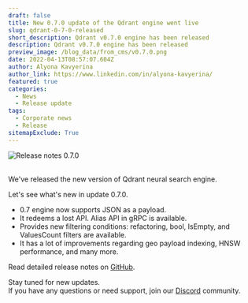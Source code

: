 ```yaml
---
draft: false
title: New 0.7.0 update of the Qdrant engine went live
slug: qdrant-0-7-0-released
short_description: Qdrant v0.7.0 engine has been released
description: Qdrant v0.7.0 engine has been released
preview_image: /blog_data/from_cms/v0.7.0.png
date: 2022-04-13T08:57:07.604Z
author: Alyona Kavyerina
author_link: https://www.linkedin.com/in/alyona-kavyerina/
featured: true
categories:
  - News
  - Release update
tags:
  - Corporate news
  - Release
sitemapExclude: True
---
```

![Release notes 0.7.0](/blog_data/from_cms/v0.7.0.png)

\
We've released the new version of Qdrant neural search engine. 

Let's see what's new in update 0.7.0.

* 0.7 engine now supports JSON as a payload. 
* It redeems a lost API. Alias API in gRPC is available.
* Provides new filtering conditions: refactoring, bool, IsEmpty, and ValuesCount filters are available. 
* It has a lot of improvements regarding geo payload indexing, HNSW performance, and many more.

Read detailed release notes on [GitHub](https://github.com/qdrant/qdrant/releases/tag/v0.7.0).

Stay tuned for new updates.\
If you have any questions or need support, join our [Discord](https://discord.com/invite/tdtYvXjC4h) community.